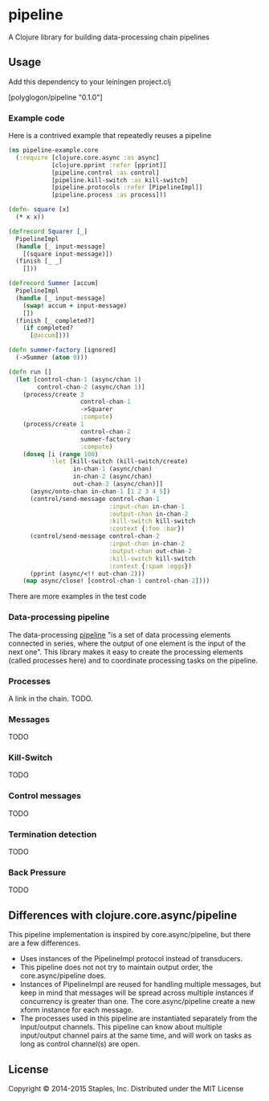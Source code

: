 # pipeline

A Clojure library for building data-processing chain pipelines

## Usage

Add this dependency to your leiningen project.clj

[polyglogon/pipeline "0.1.0"]

### Example code

Here is a contrived example that repeatedly reuses a pipeline

``` clojure
(ns pipeline-example.core
  (:require [clojure.core.async :as async]
            [clojure.pprint :refer [pprint]]
            [pipeline.control :as control]
            [pipeline.kill-switch :as kill-switch]
            [pipeline.protocols :refer [PipelineImpl]]
            [pipeline.process :as process]))

(defn- square [x]
  (* x x))

(defrecord Squarer [_]
  PipelineImpl
  (handle [_ input-message]
    [(square input-message)])
  (finish [_ _]
    []))

(defrecord Summer [accum]
  PipelineImpl
  (handle [_ input-message]
    (swap! accum + input-message)
    [])
  (finish [_ completed?]
    (if completed?
      [@accum])))

(defn summer-factory [ignored]
  (->Summer (atom 0)))

(defn run []
  (let [control-chan-1 (async/chan 1)
        control-chan-2 (async/chan 1)]
    (process/create 3
                    control-chan-1
                    ->Squarer
                    :compute)
    (process/create 1
                    control-chan-2
                    summer-factory
                    :compute)
    (doseq [i (range 100)
            :let [kill-switch (kill-switch/create)
                  in-chan-1 (async/chan)
                  in-chan-2 (async/chan)
                  out-chan-2 (async/chan)]]
      (async/onto-chan in-chan-1 [1 2 3 4 5])
      (control/send-message control-chan-1
                            :input-chan in-chan-1
                            :output-chan in-chan-2
                            :kill-switch kill-switch
                            :context {:foo :bar})
      (control/send-message control-chan-2
                            :input-chan in-chan-2
                            :output-chan out-chan-2
                            :kill-switch kill-switch
                            :context {:spam :eggs})
      (pprint (async/<!! out-chan-2)))
    (map async/close! [control-chan-1 control-chan-2])))
```

There are more examples in the test code

### Data-processing pipeline

The data-processing [pipeline](https://en.wikipedia.org/wiki/Pipeline_%28computing%29)
"is a set of data processing elements connected in series, where the output of
one element is the input of the next one".  This library makes it easy  to create
the processing elements (called processes here) and to coordinate processing
tasks on the pipeline.

### Processes

A link in the chain.  TODO.

### Messages

TODO

### Kill-Switch

TODO

### Control messages

TODO

### Termination detection

TODO

### Back Pressure

TODO

## Differences with clojure.core.async/pipeline

This pipeline implementation is inspired by core.async/pipeline, but
there are a few differences.

* Uses instances of the PipelineImpl protocol instead of transducers.
* This pipeline does not not try to maintain output order, the
  core.async/pipeline does.
* Instances of PipelineImpl are reused for handling multiple messages,
  but keep in mind that messages will be spread across multiple
  instances if concurrency is greater than one.  The core.async/pipeline
  create a new xform instance for each message.
* The processes used in this pipeline are instantiated separately from
  the input/output channels.  This pipeline can know about multiple
  input/output channel pairs at the same time, and will work on tasks
  as long as control channel(s) are open.

## License

Copyright © 2014-2015 Staples, Inc.
Distributed under the MIT License
